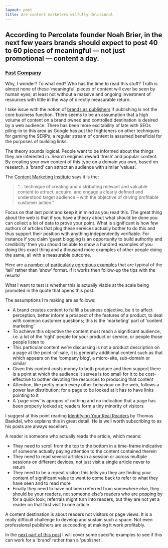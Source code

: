 ```yaml
---
layout: post
title: Are content marketers wilfully delusional
---
```


## According to Percolate founder Noah Brier, in the next few years brands should expect to post 40 to 60 pieces of meaningful — not just promotional — content a day.

### [Fast Company](http://www.fastcocreate.com/1679997/how-percolate-helps-brands-like-amex-and-ge-become-always-on-content-publishers)

Why, I wonder? To what end? Who has the time to read this stuff? Truth is almost none of these ‘meaningful’ pieces of content will ever be seen by human eyes; at least not without a massive and ongoing investment of resources with little in the way of directly measurable return. 

I take issue with the notion of [brands as publishers](https://www.google.co.uk/search?q=brands+as+publishers) if publishing is not the core business function. There seems to be an assumption that a high volume of content on a brand owned and controlled destination is desired by a web audience. There has been more excitability of late with SEOs piling-in to this area as Google has put the frighteners on other techniques for gaming the SERPs; a regular stream of content is assumed beneficial for the purposes of building links.

The theory sounds logical. People want to be informed about the things they are interested in. Search engines reward ‘fresh’ and popular content. By creating your own content of this type on a domain you own, based on research, a ‘brand’ can attract an audience with similar ‘values’.

The [Content Marketing Institute](http://contentmarketinginstitute.com/what-is-content-marketing/) says it is the:

> “... technique of creating and distributing relevant and valuable content to attract, acquire, and engage a clearly defined and understood target audience – with the objective of driving profitable customer action.”

Focus on that last point and keep it in mind as you read this. The great thing about the web is that if you have a theory about what should be done you can collect a lot of data to prove your point. What is significant is how few authors of articles that plug these services actually bother to do this and thus support their position with anything independently verifiable. For instance if you claim ‘guest blogging is an opportunity to build authority and credibility’ then you should be able to show a hundred examples of you doing this exact thing and a thousand more examples of other people doing the same, all with a measurable outcome.

Here are [a number of](http://econsultancy.com/uk/blog/63014-70-epic-content-marketing-best-practice-tips-stats-blog-posts-and-more) [particularly egregious examples](http://contentmarketinginstitute.com/developing-a-strategy/) that are typical of the ‘tell’ rather than ‘show’ format. If it works then follow-up the tips with the results!

What I want to test is whether this is actually viable at the scale being promoted in the quote that opens this post.

The assumptions I’m making are as follows:

* A brand creates content to fulfill a business objective, be it to affect perception, better inform a prospect of the features of a product, to deal with common customer questions; this is the ‘marketing’ part of ‘content marketing’
* To achieve this objective the content must reach a significant audience, i.e. a lot of the ‘right’ people for your product or service, or people those people listen to
* This particular content we’re discussing is not a product description on a page at the point-of-sale, it is generally additional content such as that which appears on the ‘company blog’, a micro-site, sub-domain or similar
* Given this content costs money to both produce and then support there is a point at which the audience it serves is too small for it to be cost-effective to bother devoting the resources to producing that content
* Attention, like pretty much every other behaviour on the web, follows a power law distribution; for a page to be looked at it has to have links pointing to it
* A ‘page view’ is apropos of nothing and no indication that a page has been properly looked at; readers form a tiny minority of visitors

I suggest at this point reading [Identifying Your Real Readers](http://www.baekdal.com/insights/identifying-your-real-readers-not-just-traffic/1322A8735C24475F940B7FA779331C95B4159869BE6E5702BE016D7DCDB7A996) by Thomas Baekdal, who explains this in great detail. He is well worth subscribing to as his posts are always excellent.

A reader is someone who actually reads the article, which means:

* They need to scroll from the top to the bottom in a time-frame indicative of someone actually paying attention to the content contained therein 
* They need to read several articles in a session or across multiple sessions on different devices, not just visit a single article never to return 
* They need to be a repeat visitor; this tells you they are finding your content of significant value to want to come back to refer to what they have seen and to read more
* Finally they need to have not been referred from somewhere else, they should be your readers, not someone else’s readers who are popping by for a quick look; referrals might turn into readers, but they are not yet a reader on that first visit to one article

A content destination is about readers not visitors or page views. It is a really difficult challenge to develop and sustain such a space. Not even professional publishers are succeeding at making it work profitably.

In the [next part of this post](http://markhigginson.co.uk/2013/01/21/are-content-marketers-wilfully-delusional-examples/) I will cover some specific examples to see if this can work for a 'brand' rather than a 'publisher'.